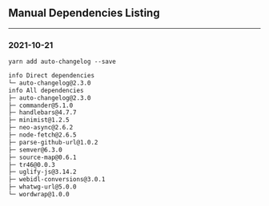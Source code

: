 ## Manual Dependencies Listing
---


### 2021-10-21
`yarn add auto-changelog --save`

```sh
info Direct dependencies
└─ auto-changelog@2.3.0
info All dependencies
├─ auto-changelog@2.3.0
├─ commander@5.1.0
├─ handlebars@4.7.7
├─ minimist@1.2.5
├─ neo-async@2.6.2
├─ node-fetch@2.6.5
├─ parse-github-url@1.0.2
├─ semver@6.3.0
├─ source-map@0.6.1
├─ tr46@0.0.3
├─ uglify-js@3.14.2
├─ webidl-conversions@3.0.1
├─ whatwg-url@5.0.0
└─ wordwrap@1.0.0
```